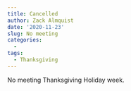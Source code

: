 ```yaml
---
title: Cancelled
author: Zack Almquist
date: '2020-11-23'
slug: No meeting
categories:
  - 
tags:
  - Thanksgiving
---
```


No meeting Thanksgiving Holiday week.
